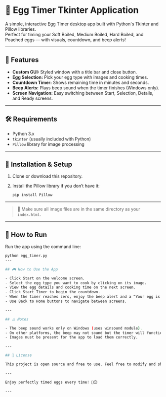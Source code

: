 # 🥚 Egg Timer Tkinter Application

A simple, interactive Egg Timer desktop app built with Python's Tkinter and Pillow libraries.  
Perfect for timing your Soft Boiled, Medium Boiled, Hard Boiled, and Poached eggs — with visuals, countdown, and beep alerts!

---

## 🎯 Features

- **Custom GUI:** Styled window with a title bar and close button.  
- **Egg Selection:** Pick your egg type with images and cooking times.  
- **Countdown Timer:** Shows remaining time in minutes and seconds.  
- **Beep Alerts:** Plays beep sound when the timer finishes (Windows only).  
- **Screen Navigation:** Easy switching between Start, Selection, Details, and Ready screens.

---

## 🛠️ Requirements

- Python 3.x  
- `tkinter` (usually included with Python)  
- `Pillow` library for image processing  

---

## 🚀 Installation & Setup

1. Clone or download this repository.  
2. Install the Pillow library if you don’t have it:

   ```bash
   pip install Pillow
---
> 📌 Make sure all image files are in the same directory as your `index.html`.
---

## 🏃 How to Run
Run the app using the command line:

   ```bash
   python egg_timer.py
---

## 🎮 How to Use the App

- Click Start on the welcome screen.
- Select the egg type you want to cook by clicking on its image.
- View the egg details and cooking time on the next screen.
- Click Start Timer to begin the countdown.
- When the timer reaches zero, enjoy the beep alert and a “Your egg is ready!” message.
- Use Back to Home buttons to navigate between screens.

---

## ⚠️ Notes

- The beep sound works only on Windows (uses winsound module).
- On other platforms, the beep may not sound but the timer will function normally.
- Images must be present for the app to load them correctly.

---

## 📄 License

This project is open source and free to use. Feel free to modify and share!

---

Enjoy perfectly timed eggs every time! 🥚⏲️

---
